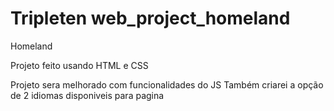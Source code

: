# Tripleten web_project_homeland

Homeland

Projeto feito usando HTML e CSS

Projeto sera melhorado com funcionalidades do JS
Também criarei a opção de 2 idiomas disponiveis para pagina
